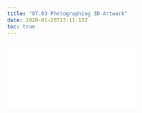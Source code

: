 ```yaml
---
title: "07.03 Photographing 3D Artwork"
date: 2020-01-26T23:11:13Z
toc: true
---
```


![Link to included file content](../../../../art-faq/how-to-document-3d-artwork.md)
